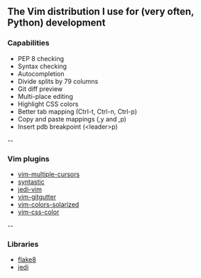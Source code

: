 ## The Vim distribution I use for (very often, Python) development

### Capabilities

* PEP 8 checking
* Syntax checking
* Autocompletion
* Divide splits by 79 columns
* Git diff preview
* Multi-place editing
* Highlight CSS colors
* Better tab mapping (Ctrl-t, Ctrl-n, Ctrl-p)
* Copy and paste mappings (,y and ,p)
* Insert pdb breakpoint (&lt;leader&gt;p)

--

### Vim plugins

* [vim-multiple-cursors](https://github.com/terryma/vim-multiple-cursors)
* [syntastic](https://github.com/scrooloose/syntastic)
* [jedi-vim](https://github.com/davidhalter/jedi-vim)
* [vim-gitgutter](https://github.com/airblade/vim-gitgutter)
* [vim-colors-solarized](https://github.com/altercation/vim-colors-solarized)
* [vim-css-color](https://github.com/skammer/vim-css-color)

--

### Libraries

* [flake8](https://pypi.python.org/pypi/flake8)
* [jedi](https://pypi.python.org/pypi/jedi/0.5b5)
